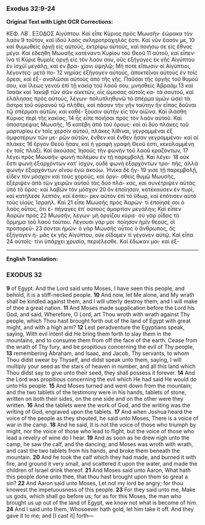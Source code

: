 ### Exodus 32:9-24

**Original Text with Light OCR Corrections:**

ΚΕΦ. ΛΒ΄.                                     ΕΞΟΔΟΣ
Αἰγύπτου. Καὶ εἶπε Κύριος πρὸς Μωυσῆν· ἑώρακα τὸν λαὸν 9
τοῦτον, καὶ ἰδοὺ λαὸς σκληροτράχηλός ἐστι. Καὶ νῦν ἔασόν με, 10
καὶ θυμωθεὶς ὀργῇ εἰς αὐτούς, ἐκτρίψω αὐτούς, καὶ ποιήσω σε
εἰς ἔθνος μέγα. Καὶ ἐδεήθη Μωυσῆς κατέναντι Κυρίου τοῦ Θεοῦ 11
αὐτοῦ, καὶ εἶπεν· ἵνα τί Κύριε θυμοῖς ὀργῇ εἰς τὸν λαόν σου, οὓς
ἐξήγαγες ἐκ γῆς Αἰγύπτου ἐν ἰσχύϊ μεγάλῃ, καὶ ἐν βρα-
χίονι ὑψηλῷ; Μή ποτε εἴπωσιν οἱ Αἰγύπτιοι, λέγοντες· μετά πο- 12
νηρίας ἐξήγαγεν αὐτούς, ἀποκτεῖναι αὐτοὺς ἐν τοῖς ὄρεσι, καὶ ἐξ-
αναλῶσαι αὐτοὺς ἀπὸ τῆς γῆς. Παῦσαι τῆς ὀργῆς τοῦ θυμοῦ σου,
καὶ ἵλεως γενοῦ ἐπὶ τῇ κακίᾳ τοῦ λαοῦ σου, μνησθεὶς Ἀβραὰμ 13
καὶ Ἰσαὰκ καὶ Ἰακὼβ τῶν σῶν οἰκετῶν, οἷς ὤμοσας αὐτοῖς κα-
τὰ σαυτοῦ, καὶ ἐλάλησας πρὸς αὐτούς, λέγων· πολυπληθυνῶ τὸ
σπέρμα ὑμῶν ὡσεὶ τὰ ἄστρα τοῦ οὐρανοῦ τῷ πλήθει, καὶ πᾶσαν
τὴν γῆν ταύτην ἣν εἶπας δοῦναι τῷ σπέρματι αὐτῶν, καὶ καθέ-
ξουσιν αὐτὴν εἰς τὸν αἰῶνα. Καὶ ἱλάσθη Κύριος περὶ τῆς κακίας, 14
ἧς εἶπε ποιῆσαι πρὸς τὸν λαὸν αὐτοῦ. Καὶ ἀποστρέψας Μωυσῆς, 15
κατέβη ἀπὸ τοῦ ὄρους· καὶ αἱ δύο πλάκες τοῦ μαρτυρίου ἐν ταῖς
χερσὶν αὐτοῦ, πλάκες λίθιναι, γεγραμμέναι ἐξ ἀμφοτέρων τῶν με-
ρῶν αὐτῶν, ἔνθεν καὶ ἔνθεν ἦσαν γεγραμμέναι· καὶ αἱ πλάκες 16
ἔργον Θεοῦ ἦσαν, καὶ ἡ γραφὴ γραφὴ Θεοῦ ἐστι, κεκολαμμένη ἐν
ταῖς πλαξί. Καὶ ἀκούσας Ἰησοῦς τὴν φωνὴν τοῦ λαοῦ κραζόντων, 17
λέγει πρὸς Μωυσῆν· φωνὴ πολέμου ἐν τῇ παρεμβολῇ. Καὶ λέγει· 18
οὐκ ἔστι φωνὴ ἐξαρχόντων κατ᾽ ἰσχύν, οὐδὲ φωνὴ ἐξαρχόντων τρο-
πῆς, ἀλλὰ φωνὴν ἐξαρχόντων οἴνου ἐγὼ ἀκούω. Ἡνίκα δὲ ἤγ- 19
γισε τῇ παρεμβολῇ, εἶδεν τὸν μόσχον καὶ τοὺς χορούς, καὶ ὀργι-
σθεὶς θυμῷ Μωυσῆς, ἐξέριψεν ἀπὸ τῶν χειρῶν αὐτοῦ τὰς δύο πλά-
κας, καὶ συνέτριψεν αὐτὰς ὑπὸ τὸ ὄρος· καὶ λαβὼν τὸν μόσχον 20
ὃν ἐποίησαν, κατέκαυσεν ἐν πυρί, καὶ κατήλεσε λεπτόν, καὶ ἔσπει-
ρεν αὐτὸν ἐπὶ τὸ ὕδωρ, καὶ ἐπότισεν αὐτὸ τοὺς υἱοὺς Ἰσραήλ. Καὶ 21
εἶπε Μωυσῆς πρὸς Ἀαρών· τί ἐποίησέ σοι ὁ λαὸς οὗτος, ὅτι ἐ-
πήγαγες ἐπ᾽ αὐτοὺς ἁμαρτίαν μεγάλην; Καὶ εἶπεν Ἀαρὼν πρὸς 22
Μωυσῆν, λέγων· μὴ ὀργίζου κύριε· σὺ γὰρ οἶδας τὸ ὅρμημα τοῦ
λαοῦ τούτου. Λέγουσι γάρ μοι· ποίησον ἡμῖν θεούς, οἳ προπορεύ- 23
σονται ἡμῶν· ὁ γὰρ Μωυσῆς οὗτος ὁ ἄνθρωπος, ὃς ἐξήγαγεν ἡ-
μᾶς ἐκ γῆς Αἰγύπτου, οὐκ οἴδαμεν τί γέγονεν αὐτῷ. Καὶ εἶπα 24
αὐτοῖς· τίνι ὑπάρχει χρυσία, περιέλεσθε. Καὶ ἔδωκαν μοι· καὶ ἐξ-

---

**English Translation:**

### EXODUS 32

**9** of Egypt. And the Lord said unto Moses, I have seen this people, and behold, it is a stiff-necked people.
**10** And now, let Me alone, and My wrath shall be kindled against them, and I will utterly destroy them; and I will make of thee a great nation.
**11** And Moses made supplication before the Lord his God, and said, Wherefore, O Lord, art Thou wroth with wrath against Thy people, which Thou hast brought forth out of the land of Egypt with great might, and with a high arm?
**12** Lest peradventure the Egyptians speak, saying, With evil intent did He bring them forth to slay them in the mountains, and to consume them from off the face of the earth. Cease from the wrath of Thy fury, and be propitious concerning the evil of Thy people,
**13** remembering Abraham, and Isaac, and Jacob, Thy servants, to whom Thou didst swear by Thyself, and didst speak unto them, saying, I will multiply your seed as the stars of heaven in number, and all this land which Thou didst say to give unto their seed, they shall possess it forever.
**14** And the Lord was propitious concerning the evil which He had said He would do unto His people.
**15** And Moses turned and went down from the mountain; and the two tablets of the testimony were in his hands, tablets of stone, written on both their sides, on the one side and on the other were they written.
**16** And the tablets were the work of God, and the writing was the writing of God, engraved upon the tablets.
**17** And when Joshua heard the voice of the people as they shouted, he said unto Moses, There is a voice of war in the camp.
**18** And he said, It is not the voice of those who triumph by might, nor the voice of those who lead to flight, but the voice of those who lead a revelry of wine do I hear.
**19** And as soon as he drew nigh unto the camp, he saw the calf, and the dancing; and Moses was wroth with wrath, and cast the two tablets from his hands, and broke them beneath the mountain.
**20** And he took the calf which they had made, and burned it with fire, and ground it very small, and scattered it upon the water, and made the children of Israel drink thereof.
**21** And Moses said unto Aaron, What hath this people done unto thee, that thou hast brought upon them so great a sin?
**22** And Aaron said unto Moses, Let not my lord be angry; for thou knowest the impetuousness of this people.
**23** For they said unto me, Make us gods, which shall go before us; for as for this Moses, the man who brought us up out of the land of Egypt, we know not what is become of him.
**24** And I said unto them, Whosoever hath gold, let him take it off. And they gave it to me; and [I cast it] forth—